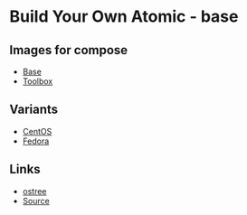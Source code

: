 Build Your Own Atomic - base
============================


## Images for compose

  * [Base](https://gitlab.com/gbraad/byo-atomic)
  * [Toolbox](https://gitlab.com/gbraad/byo-atomic-toolbox)


## Variants

  * [CentOS](https://gitlab.com/gbraad/byo-atomic-centos/)
  * [Fedora](https://gitlab.com/gbraad/byo-atomic-fedora/)


## Links

  * [ostree](https://github.com/gbraad/scratchpad/blob/master/technology/ostree.md)
  * [Source](https://github.com/jasonbrooks/byo-atomic)